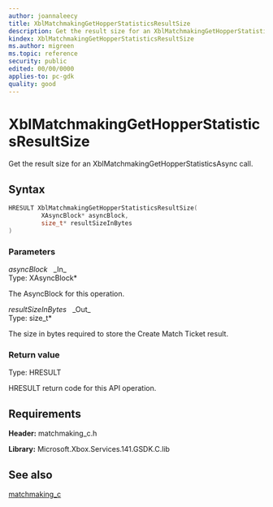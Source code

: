 ```yaml
---
author: joannaleecy
title: XblMatchmakingGetHopperStatisticsResultSize
description: Get the result size for an XblMatchmakingGetHopperStatisticsAsync call.
kindex: XblMatchmakingGetHopperStatisticsResultSize
ms.author: migreen
ms.topic: reference
security: public
edited: 00/00/0000
applies-to: pc-gdk
quality: good
---
```


# XblMatchmakingGetHopperStatisticsResultSize  

Get the result size for an XblMatchmakingGetHopperStatisticsAsync call.  

## Syntax  
  
```cpp
HRESULT XblMatchmakingGetHopperStatisticsResultSize(  
         XAsyncBlock* asyncBlock,  
         size_t* resultSizeInBytes  
)  
```  
  
### Parameters  
  
*asyncBlock* &nbsp;&nbsp;\_In\_  
Type: XAsyncBlock*  
  
The AsyncBlock for this operation.  
  
*resultSizeInBytes* &nbsp;&nbsp;\_Out\_  
Type: size_t*  
  
The size in bytes required to store the Create Match Ticket result.  
  
  
### Return value  
Type: HRESULT
  
HRESULT return code for this API operation.
  
## Requirements  
  
**Header:** matchmaking_c.h
  
**Library:** Microsoft.Xbox.Services.141.GSDK.C.lib
  
## See also  
[matchmaking_c](../matchmaking_c_members.md)  
  
  